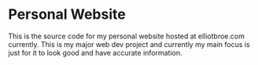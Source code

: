 # Personal Website
This is the source code for my personal website hosted at elliotbroe.com currently. 
This is my major web dev project and currently my main focus is just for it to look good and have accurate information.
